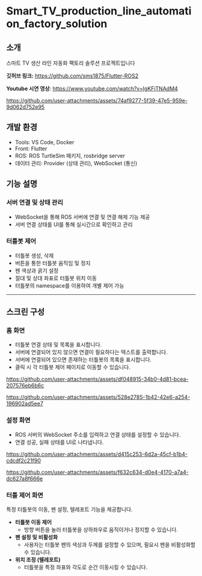# Smart_TV_production_line_automation_factory_solution
## 소개

 스마트 TV 생산 라인 자동화 팩토리 솔루션 프로젝트입니다
 
**깃허브 링크:** https://github.com/sms1875/Flutter-ROS2

**Youtube 시연 영상**: https://www.youtube.com/watch?v=IgKFjTNAdM4

https://github.com/user-attachments/assets/74af9277-5f39-47e5-959e-9d062d752e95

## 개발 환경

- Tools: VS Code, Docker
- Front: Flutter
- ROS: ROS TurtleSim 패키지, rosbridge server
- 데이터 관리: Provider (상태 관리), WebSocket (통신)

## 기능 설명

### 서버 연결 및 상태 관리

- WebSocket을 통해 ROS 서버에 연결 및 연결 해제 기능 제공
- 서버 연결 상태를 UI를 통해 실시간으로 확인하고 관리

### 터틀봇 제어

- 터틀봇 생성, 삭제
- 버튼을 통한 터틀봇 움직임 및 정지
- 펜 색상과 굵기 설정
- 절대 및 상대 좌표로 터틀봇 위치 이동
- 터틀봇의 namespace를 이용하여 개별 제어 가능

---

## 스크린 구성

### 홈 화면

- 터틀봇 연결 상태 및 목록을 표시합니다.
- 서버에 연결되어 있지 않으면 연결이 필요하다는 텍스트를 출력합니다.
- 서버에 연결되어 있으면 존재하는 터틀봇의 목록을 표시합니다.
- 클릭 시 각 터틀봇 제어 페이지로 이동할 수 있습니다.

https://github.com/user-attachments/assets/df048915-34b0-4d81-bcea-207576eb6b6c

https://github.com/user-attachments/assets/528e2785-1b42-42e6-a254-196902ad5ee7

### 설정 화면

- ROS 서버의 WebSocket 주소를 입력하고 연결 상태를 설정할 수 있습니다.
- 연결 성공, 실패 상태를 UI로 나타냅니다.

https://github.com/user-attachments/assets/d415c253-6d2a-45cf-b1b4-cdcdf2c21f90

https://github.com/user-attachments/assets/f632c634-d0e4-4170-a7a4-dc627a8f666e

### 터틀 제어 화면

특정 터틀봇의 이동, 펜 설정, 텔레포트 기능을 제공합니다.

- **터틀봇 이동 제어**
    - 방향 버튼을 눌러 터틀봇을 상하좌우로 움직이거나 정지할 수 있습니다.
- **펜 설정 및 비활성화**
    - 사용자는 터틀봇 펜의 색상과 두께를 설정할 수 있으며, 필요시 펜을 비활성화할 수 있습니다.
- **위치 조정 (텔레포트)**
    - 터틀봇을 특정 좌표와 각도로 순간 이동시킬 수 있습니다.
